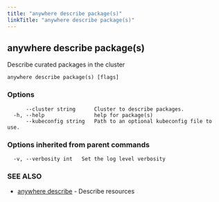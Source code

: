 ```yaml
---
title: "anywhere describe package(s)"
linkTitle: "anywhere describe package(s)"
---
```


## anywhere describe package(s)

Describe curated packages in the cluster

```
anywhere describe package(s) [flags]
```

### Options

```
      --cluster string      Cluster to describe packages.
  -h, --help                help for package(s)
      --kubeconfig string   Path to an optional kubeconfig file to use.
```

### Options inherited from parent commands

```
  -v, --verbosity int   Set the log level verbosity
```

### SEE ALSO

* [anywhere describe](../anywhere_describe/)	 - Describe resources

